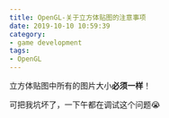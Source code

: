 ```yaml
---
title: OpenGL-关于立方体贴图的注意事项
date: 2019-10-10 10:59:39
category:
- game development
tags:
- OpenGL
---
```

立方体贴图中所有的图片大小**必须一样**！

可把我坑坏了，一下午都在调试这个问题😭
